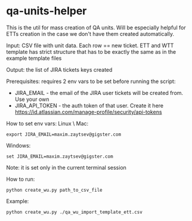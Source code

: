 # qa-units-helper
This is the util for mass creation of QA units. Will be especially helpful for ETTs creation in the case we don't have
them created automatically.

Input: CSV file with unit data. Each row == new ticket. ETT and WTT template has strict structure that has to be exactly
the same as in the example template files

Output: the list of JIRA tickets keys created

Prerequisites: requires 2 env vars to be set before running the script:
 - JIRA_EMAIL - the email of the JIRA user tickets will be created from. Use your own
 - JIRA_API_TOKEN - the auth token of that user. Create it here https://id.atlassian.com/manage-profile/security/api-tokens

How to set env vars:
Linux \ Mac: 
```
export JIRA_EMAIL=maxim.zaytsev@gigster.com
```
Windows: 
```
set JIRA_EMAIL=maxim.zaytsev@gigster.com
```
Note: it is set only in the current terminal session 

How to run: 
```
python create_wu.py path_to_csv_file
```

Example: 
```
python create_wu.py ./qa_wu_import_template_ett.csv
```
